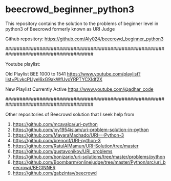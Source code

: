 # beecrowd_beginner_python3
This repository contains the solution to the problems of beginner level in python3 of Beecrowd formerly known as URI Judge

Github repository: https://github.com/Aly024/beecrowd_beginner_python3 

#######################################################################################

Youtube playlist: 

Old Playlist 
BEE 1000 to 1541
https://www.youtube.com/playlist?list=PLvkcPLlyel6xG9akWfUvoYRPTYCXIdf2X

New Playlist
Currently Active
https://www.youtube.com/@adhar_code

####################################################################################### 

Other repositories of Beecrowd solution that I seek help from
1. https://github.com/mcavalca/uri-python
2. https://github.com/joy1954islam/uri-problem-solution-in-python
3. https://github.com/MayaraMachado/URI---Python-3
4. https://github.com/brenonf/URI-python-3
5. https://github.com/RatulAlMamun/URI-Solution/tree/master
6. https://github.com/gustavonikov/URI_problems
7. https://github.com/bonizario/uri-solutions/tree/master/problems/python
8. https://github.com/Boombarm/onlinejudge/tree/master/Python/src/uri_beecrowd/BEGINNER
9. https://github.com/gabzintav/beecrowd 
